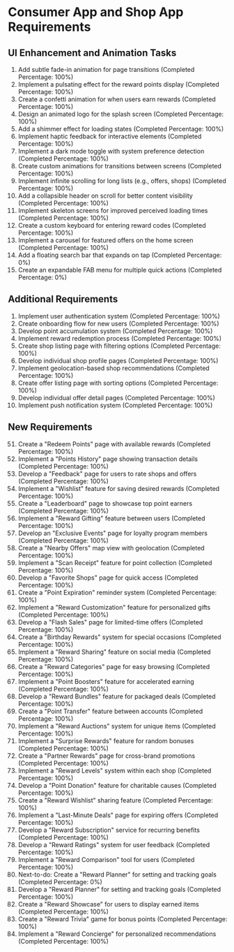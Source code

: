 # Consumer App and Shop App Requirements

## UI Enhancement and Animation Tasks

1. Add subtle fade-in animation for page transitions (Completed Percentage: 100%)
2. Implement a pulsating effect for the reward points display (Completed Percentage: 100%)
3. Create a confetti animation for when users earn rewards (Completed Percentage: 100%)
4. Design an animated logo for the splash screen (Completed Percentage: 100%)
5. Add a shimmer effect for loading states (Completed Percentage: 100%)
6. Implement haptic feedback for interactive elements (Completed Percentage: 100%)
7. Implement a dark mode toggle with system preference detection (Completed Percentage: 100%)
8. Create custom animations for transitions between screens (Completed Percentage: 100%)
9. Implement infinite scrolling for long lists (e.g., offers, shops) (Completed Percentage: 100%)
10. Add a collapsible header on scroll for better content visibility (Completed Percentage: 100%)
11. Implement skeleton screens for improved perceived loading times (Completed Percentage: 100%)
12. Create a custom keyboard for entering reward codes (Completed Percentage: 100%)
13. Implement a carousel for featured offers on the home screen (Completed Percentage: 100%)
14. Add a floating search bar that expands on tap (Completed Percentage: 0%)
15. Create an expandable FAB menu for multiple quick actions (Completed Percentage: 0%)

## Additional Requirements

1. Implement user authentication system (Completed Percentage: 100%)
2. Create onboarding flow for new users (Completed Percentage: 100%)
3. Develop point accumulation system (Completed Percentage: 100%)
4. Implement reward redemption process (Completed Percentage: 100%)
5. Create shop listing page with filtering options (Completed Percentage: 100%)
6. Develop individual shop profile pages (Completed Percentage: 100%)
7. Implement geolocation-based shop recommendations (Completed Percentage: 100%)
8. Create offer listing page with sorting options (Completed Percentage: 100%)
9. Develop individual offer detail pages (Completed Percentage: 100%)
10. Implement push notification system (Completed Percentage: 100%)

## New Requirements

51. Create a "Redeem Points" page with available rewards (Completed Percentage: 100%)
52. Implement a "Points History" page showing transaction details (Completed Percentage: 100%)
53. Develop a "Feedback" page for users to rate shops and offers (Completed Percentage: 100%)
54. Implement a "Wishlist" feature for saving desired rewards (Completed Percentage: 100%)
55. Create a "Leaderboard" page to showcase top point earners (Completed Percentage: 100%)
56. Implement a "Reward Gifting" feature between users (Completed Percentage: 100%)
57. Develop an "Exclusive Events" page for loyalty program members (Completed Percentage: 100%)
58. Create a "Nearby Offers" map view with geolocation (Completed Percentage: 100%)
59. Implement a "Scan Receipt" feature for point collection (Completed Percentage: 100%)
60. Develop a "Favorite Shops" page for quick access (Completed Percentage: 100%)
61. Create a "Point Expiration" reminder system (Completed Percentage: 100%)
62. Implement a "Reward Customization" feature for personalized gifts (Completed Percentage: 100%)
63. Develop a "Flash Sales" page for limited-time offers (Completed Percentage: 100%)
64. Create a "Birthday Rewards" system for special occasions (Completed Percentage: 100%)
65. Implement a "Reward Sharing" feature on social media (Completed Percentage: 100%)
66. Create a "Reward Categories" page for easy browsing (Completed Percentage: 100%)
67. Implement a "Point Boosters" feature for accelerated earning (Completed Percentage: 100%)
68. Develop a "Reward Bundles" feature for packaged deals (Completed Percentage: 100%)
69. Create a "Point Transfer" feature between accounts (Completed Percentage: 100%)
70. Implement a "Reward Auctions" system for unique items (Completed Percentage: 100%)
71. Implement a "Surprise Rewards" feature for random bonuses (Completed Percentage: 100%)
72. Create a "Partner Rewards" page for cross-brand promotions (Completed Percentage: 100%)
73. Implement a "Reward Levels" system within each shop (Completed Percentage: 100%)
74. Develop a "Point Donation" feature for charitable causes (Completed Percentage: 100%)
75. Create a "Reward Wishlist" sharing feature (Completed Percentage: 100%)
76. Implement a "Last-Minute Deals" page for expiring offers (Completed Percentage: 100%)
77. Develop a "Reward Subscription" service for recurring benefits (Completed Percentage: 100%)
78. Develop a "Reward Ratings" system for user feedback (Completed Percentage: 100%)
79. Implement a "Reward Comparison" tool for users (Completed Percentage: 100%)
80. Next-to-do: Create a "Reward Planner" for setting and tracking goals (Completed Percentage: 0%)
86. Develop a "Reward Planner" for setting and tracking goals (Completed Percentage: 100%)
96. Create a "Reward Showcase" for users to display earned items (Completed Percentage: 100%)
99. Create a "Reward Trivia" game for bonus points (Completed Percentage: 100%)
100. Implement a "Reward Concierge" for personalized recommendations (Completed Percentage: 100%)
